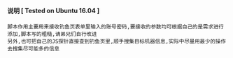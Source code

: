 #### 说明 [ Tested on Ubuntu 16.04 ]
```
脚本作用主要用来接收钓鱼页表单里输入的账号密码,要接收的参数均可根据自己的是需求进行添加,脚本写的粗糙,请弟兄们自行改进
另外,也可把自己的JS探针直接查到钓鱼页里,顺手搜集目标机器信息,实际中尽量用最少的操作去搜集尽可能多的信息
```
